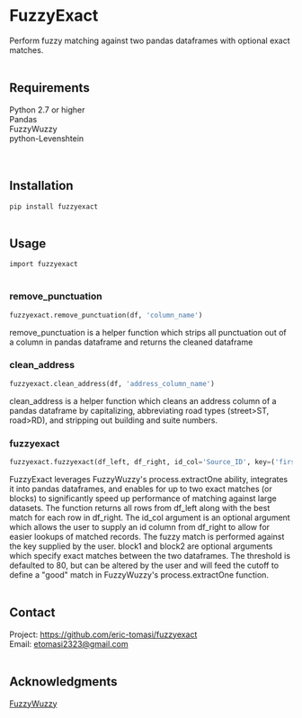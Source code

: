 # FuzzyExact
Perform fuzzy matching against two pandas dataframes with optional exact matches. 
<br/>
<br/>

## Requirements
Python 2.7 or higher<br/>
Pandas<br/>
FuzzyWuzzy<br/>
python-Levenshtein<br/>
<br/>
<br/>

## Installation
   ```pip install fuzzyexact```
<br/>
<br/>

## Usage
```import fuzzyexact```
<br/>
<br/>


### remove_punctuation
```python
fuzzyexact.remove_punctuation(df, 'column_name')
```

remove_punctuation is a helper function which strips all punctuation out of a column in pandas dataframe and returns the cleaned dataframe
<br/>

### clean_address
```python 
fuzzyexact.clean_address(df, 'address_column_name')
```

clean_address is a helper function which cleans an address column of a pandas dataframe by capitalizing, abbreviating road types (street>ST, road>RD), and stripping out building and suite numbers.
<br/>

### fuzzyexact
```python
fuzzyexact.fuzzyexact(df_left, df_right, id_col='Source_ID', key=('first_name', 'address'), block1='state', block2='last_name', threshold=80)
```

FuzzyExact leverages FuzzyWuzzy's process.extractOne ability, integrates it into pandas dataframes, and enables for up to two exact matches (or blocks) to significantly speed up performance of matching against large datasets. The function returns all rows from df_left along with the best match for each row in df_right. The id_col argument is an optional argument which allows the user to supply an id column from df_right to allow for easier lookups of matched records. The fuzzy match is performed against the key supplied by the user. block1 and block2 are optional arguments which specify exact matches between the two dataframes. The threshold is defaulted to 80, but can be altered by the user and will feed the cutoff to define a "good" match in FuzzyWuzzy's process.extractOne function. 
<br/>
<br/>

## Contact
Project: https://github.com/eric-tomasi/fuzzyexact <br/>
Email: etomasi2323@gmail.com
<br/>
<br/>

## Acknowledgments 

[FuzzyWuzzy](https://github.com/seatgeek/fuzzywuzzy)
